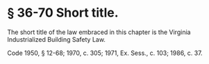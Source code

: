 # § 36-70 Short title.

<p>The short title of the law embraced in this chapter is the Virginia Industrialized Building Safety Law.</p><p>Code 1950, § 12-68; 1970, c. 305; 1971, Ex. Sess., c. 103; 1986, c. 37.</p>